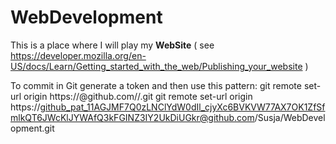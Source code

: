 # WebDevelopment
This is a place where I will play my **WebSite** ( see https://developer.mozilla.org/en-US/docs/Learn/Getting_started_with_the_web/Publishing_your_website )

To commit in Git generate a token and then use this pattern:
git remote set-url origin https://<githubtoken>@github.com/<username>/<repositoryname>.git
git remote set-url origin https://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@github.com/Susja/WebDevelopment.git
